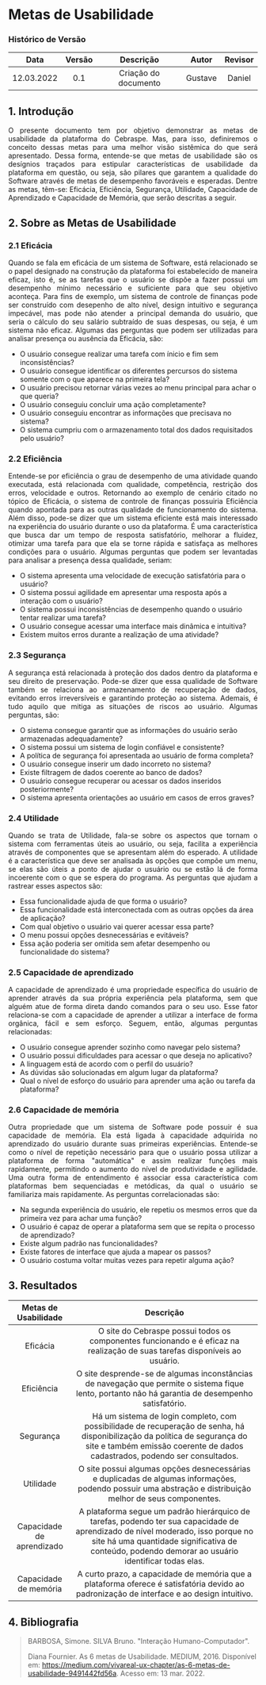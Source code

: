 # Metas de Usabilidade

### Histórico de Versão

|    Data    | Versão |      Descrição       |  Autor  | Revisor |
| :--------: | :----: | :------------------: | :-----: | :-----: |
| 12.03.2022 |  0.1   | Criação do documento | Gustave | Daniel  |

## 1. Introdução

<p style="text-align: justify;">
O presente documento tem por objetivo demonstrar as metas de usabilidade da plataforma do Cebraspe. Mas, para isso, definiremos o conceito dessas metas para uma melhor visão sistêmica do que será apresentado. Dessa forma, entende-se que metas de usabilidade são os desígnios traçados para estipular características de usabilidade da plataforma em questão, ou seja, são pilares que garantem a qualidade do Software através de metas de desempenho favoráveis e esperadas. Dentre as metas, têm-se: Eficácia, Eficiência, Segurança, Utilidade, Capacidade de Aprendizado e Capacidade de Memória, que serão descritas a seguir.
</p>

## 2. Sobre as Metas de Usabilidade

### 2.1 Eficácia

<p style="text-align: justify;">
Quando se fala em eficácia de um sistema de Software, está relacionado se o papel designado na construção da plataforma foi estabelecido de maneira eficaz, isto é, se as tarefas que o usuário se dispõe a fazer possui um desempenho mínimo necessário e suficiente para que seu objetivo aconteça. Para fins de exemplo, um sistema de controle de finanças pode ser construído com desepenho de alto nível, design intuitivo e segurança impecável, mas pode não atender a principal demanda do usuário, que seria o cálculo do seu salário subtraído de suas despesas, ou seja, é um sistema não eficaz. Algumas das perguntas que podem ser utilizadas para analisar presença ou ausência da Eficácia, são:</p>

- O usuário consegue realizar uma tarefa com ínicio e fim sem inconsistências?
- O usuário consegue identificar os diferentes percursos do sistema somente com o que aparece na primeira tela?
- O usuário precisou retornar várias vezes ao menu principal para achar o que queria?
- O usuário conseguiu concluir uma ação completamente?
- O usuário conseguiu encontrar as informações que precisava no sistema?
- O sistema cumpriu com o armazenamento total dos dados requisitados pelo usuário?

### 2.2 Eficiência

<p style="text-align: justify;">
Entende-se por eficiência o grau de desempenho de uma atividade quando executada, está relacionada com qualidade, competência, restrição dos erros, velocidade e outros. Retornando ao exemplo de cenário citado no tópico de Eficácia, o sistema de controle de finanças possuiria Eficiência quando apontada para as outras qualidade de funcionamento do sistema. Além disso, pode-se dizer que um sistema eficiente está mais interessado na experiência do usuário durante o uso da plataforma. É uma característica que busca dar um tempo de resposta satisfatório, melhorar a fluidez, otimizar uma tarefa para que ela se torne rápida e satisfaça as melhores condições para o usuário. Algumas perguntas que podem ser levantadas para analisar a presença dessa qualidade, seriam: </p>

- O sistema apresenta uma velocidade de execução satisfatória para o usuário?
- O sistema possui agilidade em apresentar uma resposta após a interação com o usuário?
- O sistema possui inconsistências de desempenho quando o usuário tentar realizar uma tarefa?
- O usuário consegue acessar uma interface mais dinâmica e intuitiva?
- Existem muitos erros durante a realização de uma atividade?

### 2.3 Segurança

<p style="text-align: justify;">
A segurança está relacionada à proteção dos dados dentro da plataforma e seu direito de preservação. Pode-se dizer que essa qualidade de Software também se relaciona ao armazenamento de recuperação de dados, evitando erros irreversíveis e garantindo proteção ao sistema. Ademais, é tudo aquilo que mitiga as situações de riscos ao usuário. Algumas perguntas, são:
</p>

- O sistema consegue garantir que as informações do usuário serão armazenadas adequadamente?
- O sistema possui um sistema de login confiável e consistente?
- A política de segurança foi apresentada ao usuário de forma completa?
- O usuário consegue inserir um dado incorreto no sistema?
- Existe filtragem de dados coerente ao banco de dados?
- O usuário consegue recuperar ou acessar os dados inseridos posteriormente?
- O sistema apresenta orientações ao usuário em casos de erros graves?

### 2.4 Utilidade

<p style="text-align: justify;">
Quando se trata de Utilidade, fala-se sobre os aspectos que tornam o sistema com ferramentas úteis ao usuário, ou seja, facilita a experiência através de componentes que se apresentam além do esperado. A utilidade é a característica que deve ser analisada às opções que compõe um menu, se elas são úteis a ponto de ajudar o usuário ou se estão lá de forma incoerente com o que se espera do programa. As perguntas que ajudam a rastrear esses aspectos são:</p>

- Essa funcionalidade ajuda de que forma o usuário?
- Essa funcionalidade está interconectada com as outras opções da área de aplicação?
- Com qual objetivo o usuário vai querer acessar essa parte?
- O menu possui opções desnecessárias e evitáveis?
- Essa ação poderia ser omitida sem afetar desempenho ou funcionalidade do sistema?

### 2.5 Capacidade de aprendizado

<p style="text-align: justify;">
A capacidade de aprendizado é uma propriedade específica do usuário de aprender através da sua própria experiência pela plataforma, sem que alguém atue de forma direta dando comandos para o seu uso. Esse fator relaciona-se com a capacidade de aprender a utilizar a interface de forma orgânica, fácil e sem esforço. Seguem, então, algumas perguntas relacionadas: </p>

- O usuário consegue aprender sozinho como navegar pelo sistema?
- O usuário possui dificuldades para acessar o que deseja no aplicativo?
- A linguagem está de acordo com o perfil do usuário?
- As dúvidas são solucionadas em algum lugar da plataforma?
- Qual o nível de esforço do usuário para aprender uma ação ou tarefa da plataforma?

### 2.6 Capacidade de memória

<p style="text-align: justify;">
Outra propriedade que um sistema de Software pode possuir é sua capacidade de memória. Ela está ligada à capacidade adquirida no aprendizado do usuário durante suas primeiras experiências. Entende-se como o nível de repetição necessário para que o usuário possa utilizar a plataforma de forma "automática" e assim realizar funções mais rapidamente, permitindo o aumento do nível de produtividade e agilidade. Uma outra forma de entendimento é associar essa característica com plataformas bem sequenciadas e metódicas, da qual o usuário se familiariza mais rapidamente. As perguntas correlacionadas são:</p>

- Na segunda experiência do usuário, ele repetiu os mesmos erros que da primeira vez para achar uma função?
- O usuário é capaz de operar a plataforma sem que se repita o processo de aprendizado?
- Existe algum padrão nas funcionalidades?
- Existe fatores de interface que ajuda a mapear os passos?
- O usuário costuma voltar muitas vezes para repetir alguma ação?

## 3. Resultados

|   Metas de Usabilidade    |                                                                                                               Descrição                                                                                                               |
| :-----------------------: | :-----------------------------------------------------------------------------------------------------------------------------------------------------------------------------------------------------------------------------------: |
|         Eficácia          |                                                      O site do Cebraspe possui todos os componentes funcionando e é eficaz na realização de suas tarefas disponíveis ao usuário.                                                      |
|        Eficiência         |                                           O site desprende-se de algumas inconstâncias de navegação que permite o sistema fique lento, portanto não há garantia de desempenho satisfatório.                                           |
|         Segurança         |               Há um sistema de login completo, com possibilidade de recuperação de senha, há disponibilização da política de segurança do site e também emissão coerente de dados cadastrados, podendo ser consultados.               |
|         Utilidade         |                                       O site possui algumas opções desnecessárias e duplicadas de algumas informações, podendo possuir uma abstração e distribuição melhor de seus componentes.                                       |
| Capacidade de aprendizado | A plataforma segue um padrão hierárquico de tarefas, podendo ter sua capacidade de aprendizado de nível moderado, isso porque no site há uma quantidade significativa de conteúdo, podendo demorar ao usuário identificar todas elas. |
|   Capacidade de memória   |                                               A curto prazo, a capacidade de memória que a plataforma oferece é satisfatória devido ao padronização de interface e ao design intuitivo.                                               |

## 4. Bibliografia

> BARBOSA, Simone. SILVA Bruno. "Interação Humano-Computador".
>
> Diana Fournier. As 6 metas de Usabilidade. MEDIUM, 2016. Disponível em: https://medium.com/vivareal-ux-chapter/as-6-metas-de-usabilidade-9491442fd56a. Acesso em: 13 mar. 2022.
